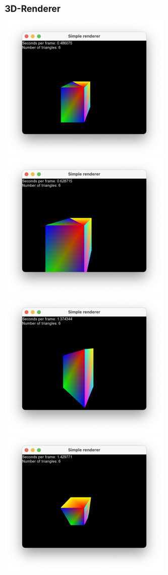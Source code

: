 # 3D-Renderer

![picture](https://github.com/jakokorina/3D-Renderer/blob/master/Снимок%20экрана%202021-06-10%20в%2002.55.20.png)
![picture](https://github.com/jakokorina/3D-Renderer/blob/master/Снимок%20экрана%202021-06-10%20в%2002.55.34.png)
![picture](https://github.com/jakokorina/3D-Renderer/blob/master/Снимок%20экрана%202021-06-10%20в%2002.55.55.png)
![picture](https://github.com/jakokorina/3D-Renderer/blob/master/Снимок%20экрана%202021-06-10%20в%2003.02.03.png)

